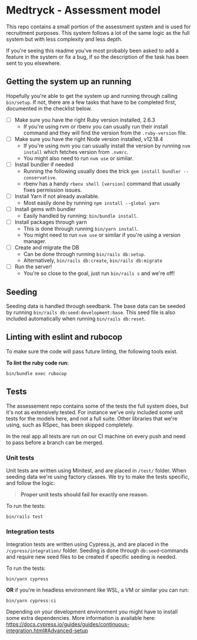 # Medtryck - Assessment model
This repo contains a small portion of the assessment system and is used for recruitment purposes.
This system follows a lot of the same logic as the full system but with less complexity and less depth.

If you're seeing this readme you've most probably been asked to add a feature in the system or fix a bug, if so the description of the task has been sent to you elsewhere.

## Getting the system up an running
Hopefully you're able to get the system up and running through calling `bin/setup`.
If not, there are a few tasks that have to be completed first, documented in the checklist below.

- [ ] Make sure you have the right Ruby version installed, 2.6.3
  * If you're using rvm or rbenv you can usually run their install command and they will find the version from the `.ruby-version` file.
- [ ] Make sure you have the right Node version installed, v12.18.4
  * If you're using nvm you can usually install the version by running `nvm install` which fetches version from `.nvmrc`.
  * You might also need to run `nvm use` or similar.
- [ ] Install bundler if needed
  * Running the following usually does the trick `gem install bundler --conservative`.
  * rbenv has a handy `rbenv shell [version]` command that usually fixes permission issues.
- [ ] Install Yarn if not already available.
  * Most easily done by running `npm install --global yarn`
- [ ] Install gems with bundler
  * Easily handled by running: `bin/bundle install`.
- [ ] Install packages through yarn
  * This is done through running `bin/yarn install`.
  * You might need to run `nvm use` or similar if you're using a version manager.
- [ ] Create and migrate the DB
  * Can be done through running `bin/rails db:setup`.
  * Alternatively, `bin/rails db:create`, `bin/rails db:migrate`
- [ ] Run the server!
  * You're so close to the goal, just run `bin/rails s` and we're off!

## Seeding
Seeding data is handled through seedbank.
The base data can be seeded by running `bin/rails db:seed:development:base`.
This seed file is also included automatically when running `bin/rails db:reset`.

## Linting with eslint and rubocop
To make sure the code will pass future linting, the following tools exist.

**To lint the ruby code run:**
```
bin/bundle exec rubocop
```

## Tests
The assessement repo contains some of the tests the full system does, but it's not as extensively tested. For instance we've only included some unit tests for the models here, and not a full suite. Other libraries that we're using, such as RSpec, has been skipped completely.

In the real app all tests are run on our CI machine on every push and need to pass before a branch can be merged.

### Unit tests
Unit tests are written using Minitest, and are placed in `/test/` folder.
When seeding data we're using factory classes.
We try to make the tests specific, and follow the logic:
> **Proper unit tests should fail for exactly one reason.**

To run the tests:
```
bin/rails test
```

### Integration tests
Integration tests are written using Cypress.js, and are placed in the `/cypress/integration/` folder.
Seeding is done through `db:seed`-commands and require new seed files to be created if specific seeding is needed.

To run the tests:
```
bin/yarn cypress
```

**OR** if you're in headless environment like WSL, a VM or similar you can run:
```
bin/yarn cypress:ci
```
Depending on your development environment you might have to install some extra dependencies. More information is available here: https://docs.cypress.io/guides/guides/continuous-integration.html#Advanced-setup
